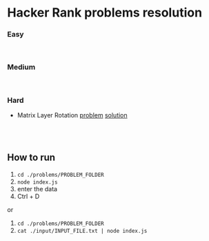 # Hacker Rank problems resolution

### Easy

<br />

### Medium


<br />

### Hard
- Matrix Layer Rotation [problem](https://www.hackerrank.com/challenges/matrix-rotation-algo/problem) [solution](https://github.com/paolorr/hackerhank-resolution/blob/master/problems/matrix-layer-rotation/index.js)

<br />
<br />

## How to run

1. `cd ./problems/PROBLEM_FOLDER`
2. `node index.js`
3. enter the data
4. Ctrl + D

or

1. `cd ./problems/PROBLEM_FOLDER`
2. `cat ./input/INPUT_FILE.txt | node index.js`


